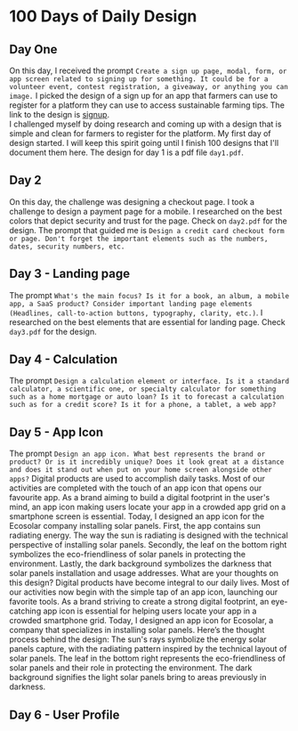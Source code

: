 # 100 Days of Daily Design

## Day One
On this day, I received the prompt `Create a sign up page, modal, form, or app screen related to signing up for something. It could be for a volunteer event, contest registration, a giveaway, or anything you can image.` I picked the design of a sign up for an app that farmers can use to register for a platform they can use to access sustainable farming tips. The link to the design is [signup](https://www.figma.com/design/O0qkG0enQDCPMfke4xMscL/100-Days-of-Design?node-id=4-2&t=FENlGPD70gdSZ130-1). <br>
I challenged myself by doing research and coming up with a design that is simple and clean for farmers to register for the platform. My first day of design started. I will keep this spirit going until I finish 100 designs that I'll document them here. The design for day 1 is a pdf file `day1.pdf`.
## Day 2
On this day, the challenge was designing a checkout page. I took a challenge to design a payment page for a mobile. I researched on the best colors that depict security and trust for the page.
Check on `day2.pdf` for the design. The prompt that guided me is `Design a credit card checkout form or page. Don't forget the important elements such as the numbers, dates, security numbers, etc.`

## Day 3 - Landing page
The prompt `What's the main focus? Is it for a book, an album, a mobile app, a SaaS product? Consider important landing page elements (Headlines, call-to-action buttons, typography, clarity, etc.)`. I researched on the best elements that are essential for landing page. Check `day3.pdf` for the design.
 ## Day 4 - Calculation
 The prompt `Design a calculation element or interface. Is it a standard calculator, a scientific one, or specialty calculator for something such as a home mortgage or auto loan? Is it to forecast a calculation such as for a credit score? Is it for a phone, a tablet, a web app?`
 ## Day 5 - App Icon
 The prompt `Design an app icon. What best represents the brand or product? Or is it incredibly unique? Does it look great at a distance and does it stand out when put on your home screen alongside other apps?`
 Digital products are used to accomplish daily tasks. Most of our activities are completed with the touch of an app icon that opens our favourite app. As a brand aiming to build a digital footprint in the user's mind, an app icon making users locate your app in a crowded app grid on a smartphone screen is essential. Today, I designed an app icon for the Ecosolar company installing solar panels. First, the app contains sun radiating energy. The way the sun is radiating is designed with the technical perspective of installing solar panels. Secondly, the leaf on the bottom right symbolizes the eco-friendliness of solar panels in protecting the environment. Lastly, the dark background symbolizes the darkness that solar panels installation and usage addresses. What are your thoughts on this design?
Digital products have become integral to our daily lives. Most of our activities now begin with the simple tap of an app icon, launching our favorite tools.
As a brand striving to create a strong digital footprint, an eye-catching app icon is essential for helping users locate your app in a crowded smartphone grid.
Today, I designed an app icon for Ecosolar, a company that specializes in installing solar panels. Here’s the thought process behind the design:
The sun's rays symbolize the energy solar panels capture, with the radiating pattern inspired by the technical layout of solar panels.
The leaf in the bottom right represents the eco-friendliness of solar panels and their role in protecting the environment.
The dark background signifies the light solar panels bring to areas previously in darkness.
## Day 6 - User Profile
